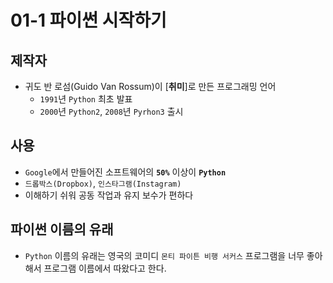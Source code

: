 # 01-1 파이썬 시작하기

## 제작자
- 귀도 반 로섬(Guido Van Rossum)이 [**취미**]로 만든 프로그래밍 언어
  - `1991`년 `Python` 최초 발표
  - `2000`년 `Python2`, `2008`년 `Pyrhon3` 출시

## 사용
- `Google`에서 만들어진 소프트웨어의 **`50%`** 이상이 **`Python`**
- `드롭박스(Dropbox)`, `인스타그램(Instagram)`
- 이해하기 쉬워 공동 작업과 유지 보수가 편하다

## 파이썬 이름의 유래
- `Python` 이름의 유래는 영국의 코미디 `몬티 파이튼 비행 서커스` 프로그램을 너무 좋아해서 프로그램 이름에서 따왔다고 한다.


<!-- Links -->
[취미]: https://www.python.org/doc/essays/foreword/